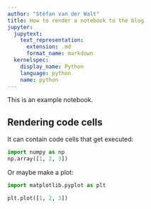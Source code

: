 ```yaml
---
author: "Stéfan van der Walt"
title: How to render a notebook to the blog
jupyter:
  jupytext:
    text_representation:
      extension: .md
      format_name: markdown
  kernelspec:
    display_name: Python
    language: python
    name: python
---
```


This is an example notebook.

## Rendering code cells

It can contain code cells that get executed:


```python
import numpy as np
np.array([1, 2, 3])
```

Or maybe make a plot:

```python
import matplotlib.pyplot as plt

plt.plot([1, 2, 3])
```
